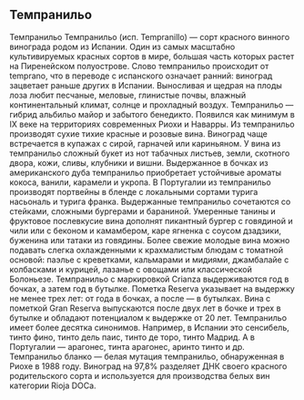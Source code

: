 ## Темпранильо 

Темпранильо
Темпранильо (исп. Tempranillo) — сорт красного винного винограда родом из Испании. Один из самых масштабно культивируемых красных сортов в мире, большая часть которых растет на Пиренейском полуострове. Слово темпранильо происходит от temprano, что в переводе с испанского означает ранний: виноград зацветает раньше других в Испании. Выносливая и щедрая на плоды лоза любит песчаные, меловые, глинистые почвы, влажный континентальный климат, солнце и прохладный воздух.
Темпранильо — гибрид альбильо майор и забытого бенедикто. Появился как минимум в IX веке на территориях современных Риохи и Наварры.
Из темпранильо производят сухие тихие красные и розовые вина. Виноград чаще встречается в купажах с сирой, гарначей или кариньяном.
У вина из темпранильо сложный букет из нот табачных листьев, земли, скотного двора, кожи, сливы, клубники и вишни.
Выдержанное в бочках из американского дуба темпранильо приобретает устойчивые ароматы кокоса, ванили, карамели и укропа.
В Португалии из темпранильо производят портвейны в бленде с локальными сортами турига насьональ и турига франка.
Выдержанные темпранильо сочетаются со стейками, сложными бургерами и бараниной. Умеренные танины и фруктовое послевкусие вина дополнят пикантный бургер с говядиной и чили или с беконом и камамбером, каре ягненка с соусом дзадзики, буженина или татаки из говядины.
Более свежие молодые вина можно подавать слегка охлажденными к крахмалистым блюдам с томатной основой: паэлье с креветками, кальмарами и мидиями, джамбалайе с колбасками и курицей, лазанье с овощами или классической Болоньезе.
Темпранильо с маркировкой Crianza выдерживаются год в бочках, а затем год в бутылке. Пометка Reserva указывает на выдержку не менее трех лет: от года в бочках, а после — в бутылках. Вина с пометкой Gran Reserva выпускаются после двух лет в бочке и трех в бутылке и обладают потенциалом к выдержке от 20 лет.
Темпранильо имеет более десятка синонимов. Например, в Испании это сенсибель, тинто фино, тинто дель паис, тинто де торо, тинто Мадрид. А в Португалии — арагонес, тинта арагонес, аринто тинто и др.
Темпранильо бланко — белая мутация темпранильо, обнаруженная в Риохе в 1988 году. Виноград на 97,8% разделяет ДНК своего красного родительского сорта и используется для производства белых вин категории Rioja DOCa.
